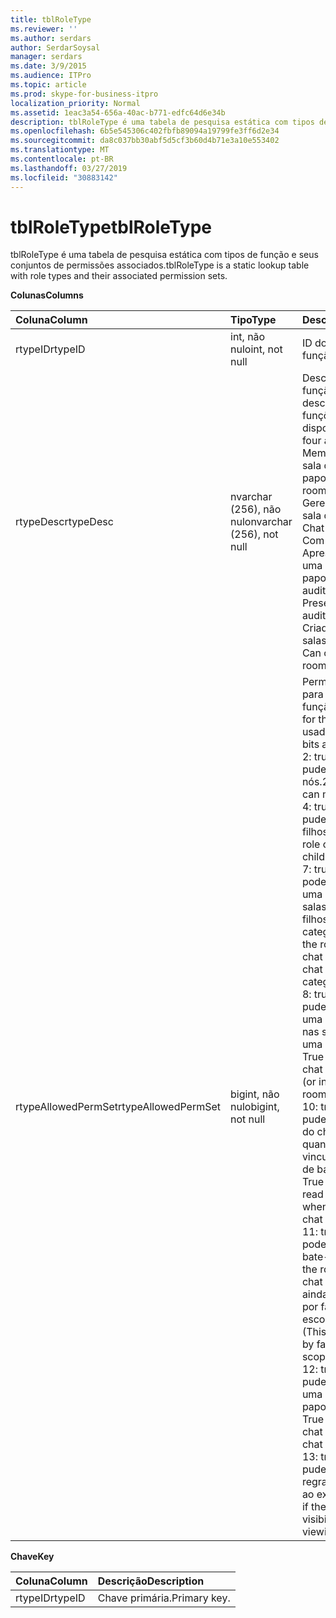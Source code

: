```yaml
---
title: tblRoleType
ms.reviewer: ''
ms.author: serdars
author: SerdarSoysal
manager: serdars
ms.date: 3/9/2015
ms.audience: ITPro
ms.topic: article
ms.prod: skype-for-business-itpro
localization_priority: Normal
ms.assetid: 1eac3a54-656a-40ac-b771-edfc64d6e34b
description: tblRoleType é uma tabela de pesquisa estática com tipos de função e seus conjuntos de permissões associados.
ms.openlocfilehash: 6b5e545306c402fbfb89094a19799fe3ff6d2e34
ms.sourcegitcommit: da8c037bb30abf5d5cf3b60d4b71e3a10e553402
ms.translationtype: MT
ms.contentlocale: pt-BR
ms.lasthandoff: 03/27/2019
ms.locfileid: "30883142"
---
```

# <a name="tblroletype"></a><span data-ttu-id="e8a9c-103">tblRoleType</span><span class="sxs-lookup"><span data-stu-id="e8a9c-103">tblRoleType</span></span>
 
<span data-ttu-id="e8a9c-104">tblRoleType é uma tabela de pesquisa estática com tipos de função e seus conjuntos de permissões associados.</span><span class="sxs-lookup"><span data-stu-id="e8a9c-104">tblRoleType is a static lookup table with role types and their associated permission sets.</span></span>
  
<span data-ttu-id="e8a9c-105">**Colunas**</span><span class="sxs-lookup"><span data-stu-id="e8a9c-105">**Columns**</span></span>

|<span data-ttu-id="e8a9c-106">**Coluna**</span><span class="sxs-lookup"><span data-stu-id="e8a9c-106">**Column**</span></span>|<span data-ttu-id="e8a9c-107">**Tipo**</span><span class="sxs-lookup"><span data-stu-id="e8a9c-107">**Type**</span></span>|<span data-ttu-id="e8a9c-108">**Descrição**</span><span class="sxs-lookup"><span data-stu-id="e8a9c-108">**Description**</span></span>|
|:-----|:-----|:-----|
|<span data-ttu-id="e8a9c-109">rtypeID</span><span class="sxs-lookup"><span data-stu-id="e8a9c-109">rtypeID</span></span>  <br/> |<span data-ttu-id="e8a9c-110">int, não nulo</span><span class="sxs-lookup"><span data-stu-id="e8a9c-110">int, not null</span></span>  <br/> |<span data-ttu-id="e8a9c-111">ID do tipo de função.</span><span class="sxs-lookup"><span data-stu-id="e8a9c-111">Role type ID.</span></span>  <br/> |
|<span data-ttu-id="e8a9c-112">rtypeDesc</span><span class="sxs-lookup"><span data-stu-id="e8a9c-112">rtypeDesc</span></span>  <br/> |<span data-ttu-id="e8a9c-113">nvarchar (256), não nulo</span><span class="sxs-lookup"><span data-stu-id="e8a9c-113">nvarchar (256), not null</span></span>  <br/> | <span data-ttu-id="e8a9c-114">Descrição do tipo de função.</span><span class="sxs-lookup"><span data-stu-id="e8a9c-114">Role type description.</span></span> <span data-ttu-id="e8a9c-115">Há quatro funções disponíveis:</span><span class="sxs-lookup"><span data-stu-id="e8a9c-115">There are four available roles:</span></span> <br/>  <span data-ttu-id="e8a9c-116">Membro: membro da sala de bate-papo</span><span class="sxs-lookup"><span data-stu-id="e8a9c-116">Member: Chat room member</span></span> <br/>  <span data-ttu-id="e8a9c-117">Gerente: gerente da sala de Chat</span><span class="sxs-lookup"><span data-stu-id="e8a9c-117">Manager: Chat room manager</span></span> <br/>  <span data-ttu-id="e8a9c-118">Com voz: Apresentador para uma sala de bate-papo de auditório</span><span class="sxs-lookup"><span data-stu-id="e8a9c-118">Voiced: Presenter for an auditorium chat room</span></span> <br/>  <span data-ttu-id="e8a9c-119">Criador: Pode criar salas de chat</span><span class="sxs-lookup"><span data-stu-id="e8a9c-119">Creator: Can create chat rooms</span></span> <br/> |
|<span data-ttu-id="e8a9c-120">rtypeAllowedPermSet</span><span class="sxs-lookup"><span data-stu-id="e8a9c-120">rtypeAllowedPermSet</span></span>  <br/> |<span data-ttu-id="e8a9c-121">bigint, não nulo</span><span class="sxs-lookup"><span data-stu-id="e8a9c-121">bigint, not null</span></span>  <br/> | <span data-ttu-id="e8a9c-122">Permissão definido para a função.</span><span class="sxs-lookup"><span data-stu-id="e8a9c-122">Permission set for the role.</span></span> <span data-ttu-id="e8a9c-123">Os bits usados são:</span><span class="sxs-lookup"><span data-stu-id="e8a9c-123">The used bits are:</span></span> <br/>  <span data-ttu-id="e8a9c-124">2: true se a função puder gerenciar nós.</span><span class="sxs-lookup"><span data-stu-id="e8a9c-124">2: True if the role can manage nodes.</span></span> <br/>  <span data-ttu-id="e8a9c-125">4: true se a função puder criar nós filhos.</span><span class="sxs-lookup"><span data-stu-id="e8a9c-125">4: True if the role can create children nodes.</span></span> <br/>  <span data-ttu-id="e8a9c-126">7: true se a função pode ingressar em uma sala de chat (ou salas de bate-papo filhos de uma categoria).</span><span class="sxs-lookup"><span data-stu-id="e8a9c-126">7: True if the role can join a chat room (or children chat rooms of a category).</span></span> <br/>  <span data-ttu-id="e8a9c-127">8: true se a função puder conversar em uma sala de chat (ou nas salas filhos de uma categoria).</span><span class="sxs-lookup"><span data-stu-id="e8a9c-127">8: True if the role can chat in a chat room (or in children chat rooms of a category).</span></span> <br/>  <span data-ttu-id="e8a9c-128">10: true se a função puder ler o histórico do chat mesmo quando não está vinculada a uma sala de bate-papo.</span><span class="sxs-lookup"><span data-stu-id="e8a9c-128">10: True if the role can read chat history even when not joined to a chat room.</span></span> <br/>  <span data-ttu-id="e8a9c-129">11: true se a função pode ver a sala de bate-papo.</span><span class="sxs-lookup"><span data-stu-id="e8a9c-129">11: True if the role can see the chat room.</span></span> <span data-ttu-id="e8a9c-130">(Isso é ainda mais refinado por fatores como escopo e visibilidade.)</span><span class="sxs-lookup"><span data-stu-id="e8a9c-130">(This is further refined by factors such as scope and visibility.)</span></span> <br/>  <span data-ttu-id="e8a9c-131">12: true se a função puder conversar em uma sala de bate-papo de auditório.</span><span class="sxs-lookup"><span data-stu-id="e8a9c-131">12: True if the role can chat in an auditorium chat room.</span></span> <br/>  <span data-ttu-id="e8a9c-132">13: true se a função puder ignorar as regras de visibilidade ao exibir nós.</span><span class="sxs-lookup"><span data-stu-id="e8a9c-132">13: True if the role can bypass visibility rules when viewing nodes.</span></span> <br/> |
   
<span data-ttu-id="e8a9c-133">**Chave**</span><span class="sxs-lookup"><span data-stu-id="e8a9c-133">**Key**</span></span>

|<span data-ttu-id="e8a9c-134">**Coluna**</span><span class="sxs-lookup"><span data-stu-id="e8a9c-134">**Column**</span></span>|<span data-ttu-id="e8a9c-135">**Descrição**</span><span class="sxs-lookup"><span data-stu-id="e8a9c-135">**Description**</span></span>|
|:-----|:-----|
|<span data-ttu-id="e8a9c-136">rtypeID</span><span class="sxs-lookup"><span data-stu-id="e8a9c-136">rtypeID</span></span>  <br/> |<span data-ttu-id="e8a9c-137">Chave primária.</span><span class="sxs-lookup"><span data-stu-id="e8a9c-137">Primary key.</span></span>  <br/> |
   

